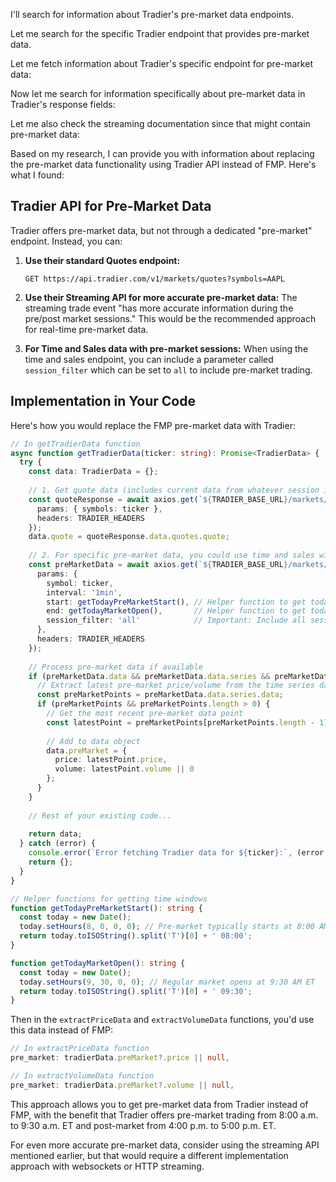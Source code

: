 I'll search for information about Tradier's pre-market data endpoints.

Let me search for the specific Tradier endpoint that provides pre-market data.

Let me fetch information about Tradier's specific endpoint for pre-market data:

Now let me search for information specifically about pre-market data in Tradier's response fields:

Let me also check the streaming documentation since that might contain pre-market data:

Based on my research, I can provide you with information about replacing the pre-market data functionality using Tradier API instead of FMP. Here's what I found:

## Tradier API for Pre-Market Data

Tradier offers pre-market data, but not through a dedicated "pre-market" endpoint. Instead, you can:

1. **Use their standard Quotes endpoint:** 
   ```
   GET https://api.tradier.com/v1/markets/quotes?symbols=AAPL
   ```

2. **Use their Streaming API for more accurate pre-market data:**
   The streaming trade event "has more accurate information during the pre/post market sessions." This would be the recommended approach for real-time pre-market data.

3. **For Time and Sales data with pre-market sessions:**
   When using the time and sales endpoint, you can include a parameter called `session_filter` which can be set to `all` to include pre-market trading.

## Implementation in Your Code

Here's how you would replace the FMP pre-market data with Tradier:

```typescript
// In getTradierData function
async function getTradierData(ticker: string): Promise<TradierData> {
  try {
    const data: TradierData = {};
    
    // 1. Get quote data (includes current data from whatever session is active)
    const quoteResponse = await axios.get(`${TRADIER_BASE_URL}/markets/quotes`, {
      params: { symbols: ticker },
      headers: TRADIER_HEADERS
    });
    data.quote = quoteResponse.data.quotes.quote;
    
    // 2. For specific pre-market data, you could use time and sales with session filter
    const preMarketData = await axios.get(`${TRADIER_BASE_URL}/markets/timesales`, {
      params: { 
        symbol: ticker,
        interval: '1min',
        start: getTodayPreMarketStart(), // Helper function to get today's pre-market time window
        end: getTodayMarketOpen(),       // Helper function to get today's market open time
        session_filter: 'all'            // Important: Include all sessions
      },
      headers: TRADIER_HEADERS
    });
    
    // Process pre-market data if available
    if (preMarketData.data && preMarketData.data.series && preMarketData.data.series.data) {
      // Extract latest pre-market price/volume from the time series data
      const preMarketPoints = preMarketData.data.series.data;
      if (preMarketPoints && preMarketPoints.length > 0) {
        // Get the most recent pre-market data point
        const latestPoint = preMarketPoints[preMarketPoints.length - 1];
        
        // Add to data object
        data.preMarket = {
          price: latestPoint.price,
          volume: latestPoint.volume || 0
        };
      }
    }
    
    // Rest of your existing code...
    
    return data;
  } catch (error) {
    console.error(`Error fetching Tradier data for ${ticker}:`, (error as Error).message);
    return {};
  }
}

// Helper functions for getting time windows
function getTodayPreMarketStart(): string {
  const today = new Date();
  today.setHours(8, 0, 0, 0); // Pre-market typically starts at 8:00 AM ET
  return today.toISOString().split('T')[0] + ' 08:00';
}

function getTodayMarketOpen(): string {
  const today = new Date();
  today.setHours(9, 30, 0, 0); // Regular market opens at 9:30 AM ET
  return today.toISOString().split('T')[0] + ' 09:30';
}
```

Then in the `extractPriceData` and `extractVolumeData` functions, you'd use this data instead of FMP:

```typescript
// In extractPriceData function
pre_market: tradierData.preMarket?.price || null,

// In extractVolumeData function
pre_market: tradierData.preMarket?.volume || null,
```

This approach allows you to get pre-market data from Tradier instead of FMP, with the benefit that Tradier offers pre-market trading from 8:00 a.m. to 9:30 a.m. ET and post-market from 4:00 p.m. to 5:00 p.m. ET.

For even more accurate pre-market data, consider using the streaming API mentioned earlier, but that would require a different implementation approach with websockets or HTTP streaming.